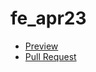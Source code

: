 # fe_apr23
  - [Preview](https://serentinos.github.io/fe_apr23/)
  - [Pull Request](https://github.com/serentinos/fe_apr23/pull/1)
